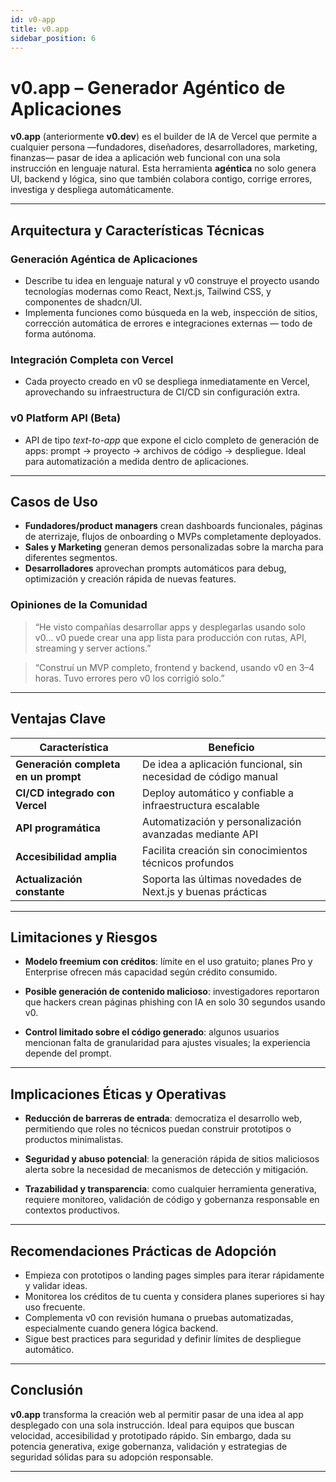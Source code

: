 ```yaml
---
id: v0-app
title: v0.app
sidebar_position: 6
---
```


#  v0.app – Generador Agéntico de Aplicaciones

**v0.app** (anteriormente **v0.dev**) es el builder de IA de Vercel que permite a cualquier persona —fundadores, diseñadores, desarrolladores, marketing, finanzas— pasar de idea a aplicación web funcional con una sola instrucción en lenguaje natural. Esta herramienta **agéntica** no solo genera UI, backend y lógica, sino que también colabora contigo, corrige errores, investiga y despliega automáticamente.  


---

##  Arquitectura y Características Técnicas

### Generación Agéntica de Aplicaciones
- Describe tu idea en lenguaje natural y v0 construye el proyecto usando tecnologías modernas como React, Next.js, Tailwind CSS, y componentes de shadcn/UI.  
- Implementa funciones como búsqueda en la web, inspección de sitios, corrección automática de errores e integraciones externas — todo de forma autónoma.  


### Integración Completa con Vercel
- Cada proyecto creado en v0 se despliega inmediatamente en Vercel, aprovechando su infraestructura de CI/CD sin configuración extra.  


### v0 Platform API (Beta)
- API de tipo *text-to-app* que expone el ciclo completo de generación de apps: prompt → proyecto → archivos de código → despliegue. Ideal para automatización a medida dentro de aplicaciones.  


---

##  Casos de Uso

- **Fundadores/product managers** crean dashboards funcionales, páginas de aterrizaje, flujos de onboarding o MVPs completamente deployados.  
- **Sales y Marketing** generan demos personalizadas sobre la marcha para diferentes segmentos.  
- **Desarrolladores** aprovechan prompts automáticos para debug, optimización y creación rápida de nuevas features.  


### Opiniones de la Comunidad
> “He visto compañías desarrollar apps y desplegarlas usando solo v0… v0 puede crear una app lista para producción con rutas, API, streaming y server actions.”  


> “Construí un MVP completo, frontend y backend, usando v0 en 3–4 horas. Tuvo errores pero v0 los corrigió solo.”  


---

##  Ventajas Clave

| Característica                 | Beneficio                                                   |
|-------------------------------|--------------------------------------------------------------|
| **Generación completa en un prompt** | De idea a aplicación funcional, sin necesidad de código manual |
| **CI/CD integrado con Vercel** | Deploy automático y confiable a infraestructura escalable     |
| **API programática**           | Automatización y personalización avanzadas mediante API       |
| **Accesibilidad amplia**       | Facilita creación sin conocimientos técnicos profundos        |
| **Actualización constante**    | Soporta las últimas novedades de Next.js y buenas prácticas   |


---

##  Limitaciones y Riesgos

- **Modelo freemium con créditos**: límite en el uso gratuito; planes Pro y Enterprise ofrecen más capacidad según crédito consumido.  


- **Posible generación de contenido malicioso**: investigadores reportaron que hackers crean páginas phishing con IA en solo 30 segundos usando v0.  


- **Control limitado sobre el código generado**: algunos usuarios mencionan falta de granularidad para ajustes visuales; la experiencia depende del prompt.  


---

##  Implicaciones Éticas y Operativas

- **Reducción de barreras de entrada**: democratiza el desarrollo web, permitiendo que roles no técnicos puedan construir prototipos o productos minimalistas.  


- **Seguridad y abuso potencial**: la generación rápida de sitios maliciosos alerta sobre la necesidad de mecanismos de detección y mitigación.  


- **Trazabilidad y transparencia**: como cualquier herramienta generativa, requiere monitoreo, validación de código y gobernanza responsable en contextos productivos.

---

##  Recomendaciones Prácticas de Adopción

- Empieza con prototipos o landing pages simples para iterar rápidamente y validar ideas.  
- Monitorea los créditos de tu cuenta y considera planes superiores si hay uso frecuente.  
- Complementa v0 con revisión humana o pruebas automatizadas, especialmente cuando genera lógica backend.  
- Sigue best practices para seguridad y definir límites de despliegue automático.

---

##  Conclusión

**v0.app** transforma la creación web al permitir pasar de una idea al app desplegado con una sola instrucción. Ideal para equipos que buscan velocidad, accesibilidad y prototipado rápido. Sin embargo, dada su potencia generativa, exige gobernanza, validación y estrategias de seguridad sólidas para su adopción responsable.

---


